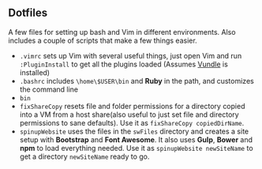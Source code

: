 ## Dotfiles

A few files for setting up bash and Vim in different environments. Also includes a couple of scripts that make a few things easier.

 * `.vimrc` sets up Vim with several useful things, just open Vim and run `:PluginInstall` to get all the plugins loaded (Assumes [Vundle](https://github.com/gmarik/Vundle.vim) is installed)
 * `.bashrc` includes `\home\$USER\bin` and __Ruby__ in the path, and customizes the command line
 * `bin`
  * `fixShareCopy` resets file and folder permissions for a directory copied into a VM from a host share(also useful to just set file and directory permissions to sane defaults). Use it as `fixShareCopy copiedDirName`.
  * `spinupWebsite` uses the files in the `swFiles` directory and creates a site setup with __Bootstrap__ and __Font Awesome__. It also uses __Gulp__, __Bower__ and __npm__ to load everything needed. Use it as `spinupWebsite newSiteName` to get a directory `newSiteName` ready to go.
